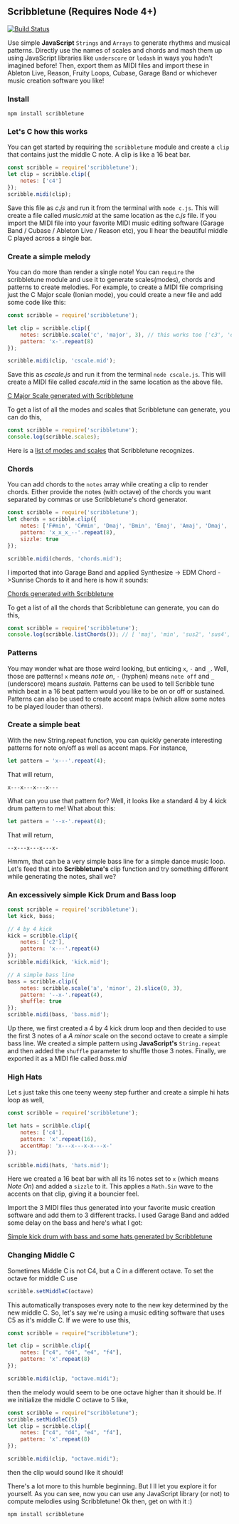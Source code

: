 Scribbletune (Requires Node 4+)
------------------------------------------------
[![Build Status](https://api.travis-ci.org/walmik/scribbletune.svg)](http://travis-ci.org/walmik/scribbletune)

Use simple __JavaScript__ `Strings` and `Arrays` to generate rhythms and musical patterns. Directly use the names of scales and chords and mash them up using JavaScript libraries like `underscore` or `lodash` in ways you hadn't imagined before! Then, export them as MIDI files and import these in Ableton Live, Reason, Fruity Loops, Cubase, Garage Band or whichever music creation software you like!

### Install

`npm install scribbletune`

### Let's C how this works
You can get started by requiring the `scribbletune` module and create a `clip` that contains just the middle C note. A clip is like a 16 beat bar.
```js
const scribble = require('scribbletune');
let clip = scribble.clip({
    notes: ['c4']
});
scribble.midi(clip);
```
Save this file as _c.js_ and run it from the terminal with `node c.js`. This will create a file called _music.mid_ at the same location as the _c.js_ file. If you import the MIDI file into your favorite MIDI music editing software (Garage Band / Cubase / Ableton Live / Reason etc), you ll hear the beautiful middle C played across a single bar.

### Create a simple melody
You can do more than render a single note! You can `require` the scribbletune module and use it to generate scales(modes), chords and patterns to create melodies. For example, to create a MIDI file comprising just the C Major scale (Ionian mode), you could create a new file and add some code like this:
```js
const scribble = require('scribbletune');

let clip = scribble.clip({
    notes: scribble.scale('c', 'major', 3), // this works too ['c3', 'd3', 'e3', 'f3', 'g3', 'a3', 'b3']
	pattern: 'x-'.repeat(8)
});

scribble.midi(clip, 'cscale.mid');
```
Save this as _cscale.js_ and run it from the terminal `node cscale.js`. This will create a MIDI file called _cscale.mid_ in the same location as the above file.

[C Major Scale generated with Scribbletune](https://soundcloud.com/walmik/c-major) 

To get a list of all the modes and scales that Scribbletune can generate, you can do this,
```js
const scribble = require('scribbletune');
console.log(scribble.scales);
```
Here is a [list of modes and scales](https://github.com/walmik/scribbletune/blob/master/src/modes.js) that Scribbletune recognizes.

### Chords

You can add chords to the `notes` array while creating a clip to render chords. Either provide the notes (with octave) of the chords you want separated by commas or use Scribbletune's chord generator.

```js
const scribble = require('scribbletune');
let chords = scribble.clip({
	notes: ['F#min', 'C#min', 'Dmaj', 'Bmin', 'Emaj', 'Amaj', 'Dmaj', 'C#min', 'Amaj'],
	pattern: 'x_x_x_--'.repeat(8),
	sizzle: true
});  

scribble.midi(chords, 'chords.mid');
```

I imported that into Garage Band and applied Synthesize -> EDM Chord ->Sunrise Chords to it and here is how it sounds:

[Chords generated with Scribbletune](https://soundcloud.com/walmik/chords) 

To get a list of all the chords that Scribbletune can generate, you can do this,
```js
const scribble = require('scribbletune');
console.log(scribble.listChords());	// [ 'maj', 'min', 'sus2', 'sus4', 'maj7', 'min7', 'dom7', 'dim', 'dim7', 'aug', 'sixth']
```

### Patterns

You may wonder what are those weird looking, but enticing `x`, `-` and `_`. Well, those are patterns! `x` means _note on_, `-` (hyphen) means `note off` and `_` (underscore) means _sustain_. Patterns can be used to tell Scribble tune which beat in a 16 beat pattern would you like to be on or off or sustained. Patterns can also be used to create accent maps (which allow some notes to be played louder than others).

### Create a simple beat
With the new String.repeat function, you can quickly generate interesting patterns for note on/off as well as accent maps. For instance,

```js
let pattern = 'x---'.repeat(4);
```
That will return,
```
x---x---x---x---
```

What can you use that pattern for? Well, it looks like a standard 4 by 4 kick drum pattern to me! What about this:
```js
let pattern = '--x-'.repeat(4);
```
That will return,
```
--x---x---x---x-
```
Hmmm, that can be a very simple bass line for a simple dance music loop. Let's feed that into __Scribbletune's__ clip function and try something different while generating the notes, shall we?

### An excessively simple Kick Drum and Bass loop

```js
const scribble = require('scribbletune');
let kick, bass;

// 4 by 4 kick
kick = scribble.clip({
	notes: ['c2'],
	pattern: 'x---'.repeat(4)
});
scribble.midi(kick, 'kick.mid');

// A simple bass line
bass = scribble.clip({
	notes: scribble.scale('a', 'minor', 2).slice(0, 3),
	pattern: '--x-'.repeat(4),
	shuffle: true
});
scribble.midi(bass, 'bass.mid');
```
Up there, we first created a 4 by 4 kick drum loop and then decided to use the first 3 notes of a _A minor_ scale on the second octave to create a simple bass line. We created a simple pattern using __JavaScript's__ `String.repeat` and then added the `shuffle` parameter to shuffle those 3 notes. Finally, we exported it as a MIDI file called _bass.mid_

### High Hats
Let s just take this one teeny weeny step further and create a simple hi hats loop as well,

```js
const scribble = require('scribbletune');

let hats = scribble.clip({
	notes: ['c4'],
	pattern: 'x'.repeat(16),
	accentMap: 'x---x---x-x---x-'
});

scribble.midi(hats, 'hats.mid');
```
Here we created a 16 beat bar with all its 16 notes set to `x` (which means _Note On_) and added a `sizzle` to it. This applies a `Math.Sin` wave to the accents on that clip, giving it a bouncier feel.

Import the 3 MIDI files thus generated into your favorite music creation software and add them to 3 different tracks. I used Garage Band and added some delay on the bass and here's what I got:

[Simple kick drum with bass and some hats generated by Scribbletune](https://soundcloud.com/walmik/loop) 

### Changing Middle C
Sometimes Middle C is not C4, but a C in a different octave. To set the octave for middle C use
```js
scribble.setMiddleC(octave)
```
This automatically transposes every note to the new key determined by the new middle C.
So, let's say we're using a music editing software that uses C5 as it's middle C. If we were to use this,
```js
const scribble = require("scribbletune");

let clip = scribble.clip({
	notes: ["c4", "d4", "e4", "f4"],
	pattern: 'x'.repeat(8)
});

scribble.midi(clip, "octave.midi");
```
then the melody would seem to be one octave higher than it should be.
If we initialize the middle C octave to 5 like,
```js
const scribble = require("scribbletune");
scribble.setMiddleC(5)
let clip = scribble.clip({
	notes: ["c4", "d4", "e4", "f4"],
	pattern: 'x'.repeat(8)
});

scribble.midi(clip, "octave.midi");
```
then the clip would sound like it should!


There's a lot more to this humble beginning. But I ll let you explore it for yourself. As you can see, now you can use any JavaScript library (or not) to compute melodies using Scribbletune! Ok then, get on with it :)

```
npm install scribbletune
```
